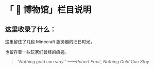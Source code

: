 # 「 💾 博物馆」栏目说明

## 这里收录了什么：

这里留住了几段 Minecraft 服务器的旧日时光，

也留存着一些玩家们曾经的痕迹。



>*“Nothing gold can stay.”
——Robert Frost, Nothing Gold Can Stay*